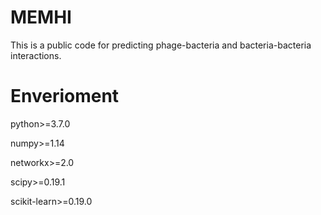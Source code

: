 # MEMHI
This is a public code for predicting phage-bacteria and bacteria-bacteria interactions.
# Enverioment

python>=3.7.0

numpy>=1.14

networkx>=2.0

scipy>=0.19.1

scikit-learn>=0.19.0

